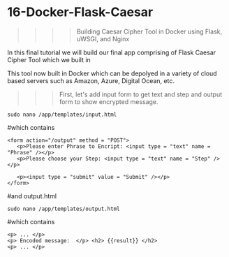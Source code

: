 # 16-Docker-Flask-Caesar
>>>>   Building Caesar Cipher Tool  in Docker using Flask, uWSGI, and Nginx

In this final tutorial we will build our final app comprising of Flask Caesar Cipher Tool which we built in 


This tool now built in Docker which can be depolyed in a variety of cloud based servers such as Amazon, Azure, Digital Ocean, etc.

>>> First, let's add input form to get text and step and output form to show encrypted message.

    sudo nano /app/templates/input.html

#which contains

    <form action="/output" method = "POST">
       <p>Please enter Phrase to Encript: <input type = "text" name = "Phrase" /></p>
       <p>Please choose your Step: <input type = "text" name = "Step" /></p>
   
       <p><input type = "submit" value = "Submit" /></p>
    </form>

#and output.html

    sudo nano /app/templates/output.html

#which contains

    <p> ... </p>
    <p> Encoded message:  </p> <h2> {{result}} </h2>
    <p> ... </p>

#

